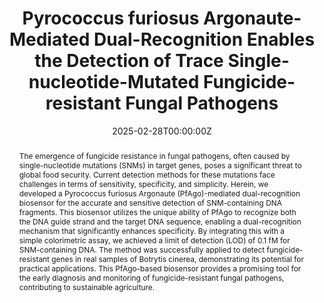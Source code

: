 ---
abstract: "The emergence of fungicide resistance in fungal pathogens, often caused by single-nucleotide mutations (SNMs) in target genes, poses a significant threat to global food security. Current detection methods for these mutations face challenges in terms of sensitivity, specificity, and simplicity. Herein, we developed a Pyrococcus furiosus Argonaute (PfAgo)-mediated dual-recognition biosensor for the accurate and sensitive detection of SNM-containing DNA fragments. This biosensor utilizes the unique ability of PfAgo to recognize both the DNA guide strand and the target DNA sequence, enabling a dual-recognition mechanism that significantly enhances specificity. By integrating this with a simple colorimetric assay, we achieved a limit of detection (LOD) of 0.1 fM for SNM-containing DNA. The method was successfully applied to detect fungicide-resistant genes in real samples of Botrytis cinerea, demonstrating its potential for practical applications. This PfAgo-based biosensor provides a promising tool for the early diagnosis and monitoring of fungicide-resistant fungal pathogens, contributing to sustainable agriculture."
authors:
- Jiahao Lin
- Jiannan Zhang
- Xianglin Zhu
- Xuhan Xia
- Yong Zhang
- Qingdong Zeng
- Yuanhong Xu
- Ruijie Deng
- Jinghong Li
author_notes:
- "Equal contribution"
- "Equal contribution"
date: "2025-02-28T00:00:00Z"
doi: "10.1039/D4CC09121E"
featured: true
image:
  caption: ''
  focal_point: ""
  preview_only: false
projects: []
publication: "Chemical Communications"
publication_short: "Chemical Communications"
publication_types:
- "2"
publishDate: "2025-02-28T00:00:00Z"
#slides: example
summary: "We developed a biosensor using Pyrococcus furiosus Argonaute (PfAgo) for the highly sensitive and specific detection of single-nucleotide mutations causing fungicide resistance. This PfAgo-based dual-recognition method achieved a detection limit of 0.1 fM and was successfully validated in real samples of fungal pathogens."
#tags:
title: "Pyrococcus furiosus Argonaute-Mediated Dual-Recognition Enables the Detection of Trace Single-nucleotide-Mutated Fungicide-resistant Fungal Pathogens"
#url_code: ""
#url_dataset: ""
url_pdf: 
#url_poster: ""
#url_project: ""
#url_slides: ""
#url_source: ""
#url_video: ""
---